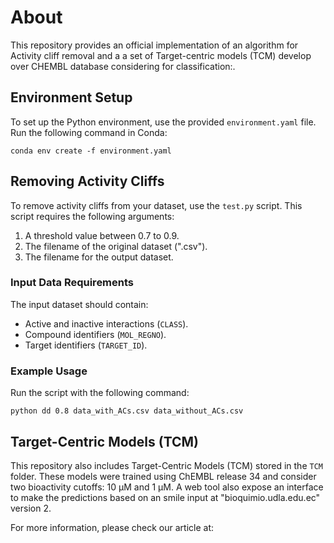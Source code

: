 # About
This repository provides an official implementation of an algorithm for Activity cliff removal and a a set of Target-centric models (TCM) develop over CHEMBL database considering  for classification:.

## Environment Setup
To set up the Python environment, use the provided `environment.yaml` file. Run the following command in Conda:
```
conda env create -f environment.yaml
```

## Removing Activity Cliffs
To remove activity cliffs from your dataset, use the `test.py` script. This script requires the following arguments:
1. A threshold value between 0.7 to 0.9.
2. The filename of the original dataset (".csv").
3. The filename for the output dataset.

### Input Data Requirements
The input dataset should contain:
- Active and inactive interactions (`CLASS`).
- Compound identifiers (`MOL_REGNO`).
- Target identifiers (`TARGET_ID`).

### Example Usage
Run the script with the following command:
```
python dd 0.8 data_with_ACs.csv data_without_ACs.csv
```

## Target-Centric Models (TCM)
This repository also includes Target-Centric Models (TCM) stored in the `TCM` folder. These models were trained using ChEMBL release 34 and consider two bioactivity cutoffs: 10 µM and 1 µM. A web tool also expose an interface to make the predictions based on an smile input at "bioquimio.udla.edu.ec" version 2. 

For more information, please check our article at: 
